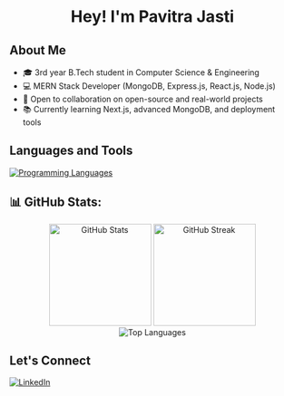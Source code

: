 <h1 align="center">Hey! I'm Pavitra Jasti</h1>

## About Me
- 🎓 3rd year B.Tech student in Computer Science & Engineering  
- 💻 MERN Stack Developer (MongoDB, Express.js, React.js, Node.js)  
- 🤝 Open to collaboration on open-source and real-world projects  
- 📚 Currently learning Next.js, advanced MongoDB, and deployment tools

## Languages and Tools
<p align="left">
  <a href="https://skillicons.dev">
    <img src="https://skillicons.dev/icons?i=cpp,py,js,html,css,bootstrap,tailwind,react,mongodb,nodejs,express,git,github,postman,vscode,figma" alt="Programming Languages"/>
  </a>
  </p>
  
## 📊 GitHub Stats:
<div align="center">

  <img src="https://github-readme-stats.vercel.app/api?username=pavitra297&theme=dark&hide_border=false&include_all_commits=false&count_private=false" alt="GitHub Stats" width="180em" />

  <img src="https://nirzak-streak-stats.vercel.app/?user=pavitra297&theme=dark&hide_border=false" alt="GitHub Streak" width="180em" />

  <br/>

  <img src="https://github-readme-stats.vercel.app/api/top-langs/?username=pavitra297&theme=dark&hide_border=false&include_all_commits=false&count_private=false&layout=compact" alt="Top Languages" />

</div>


## Let's Connect

<p align="left">
  <a href="https://www.linkedin.com/in/pavitra-jasti-2684b5287/"><img src="https://img.shields.io/badge/LinkedIn-0077B5?style=for-the-badge&logo=linkedin&logoColor=white" alt="LinkedIn"/></a>
</p>

